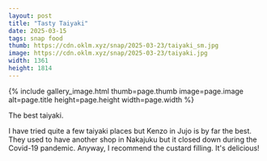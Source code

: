 ```yaml
---
layout: post
title: "Tasty Taiyaki"
date: 2025-03-15
tags: snap food
thumb: https://cdn.oklm.xyz/snap/2025-03-23/taiyaki_sm.jpg
image: https://cdn.oklm.xyz/snap/2025-03-23/taiyaki.jpg
width: 1361
height: 1814
---
```


{% include gallery_image.html thumb=page.thumb image=page.image alt=page.title height=page.height width=page.width %}

<p class="caption">The best taiyaki.</p>

I have tried quite a few taiyaki places but Kenzo in Jujo is by far the best. They used to have another shop in Nakajuku but it closed down during the Covid-19 pandemic. Anyway, I recommend the custard filling. It's delicious!